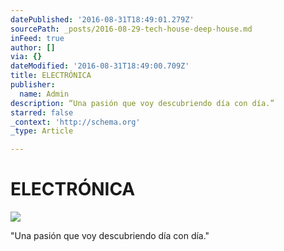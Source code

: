 ```yaml
---
datePublished: '2016-08-31T18:49:01.279Z'
sourcePath: _posts/2016-08-29-tech-house-deep-house.md
inFeed: true
author: []
via: {}
dateModified: '2016-08-31T18:49:00.709Z'
title: ELECTRÓNICA
publisher:
  name: Admin
description: “Una pasión que voy descubriendo día con día.”
starred: false
_context: 'http://schema.org'
_type: Article

---
```

# ELECTRÓNICA
![](https://the-grid-user-content.s3-us-west-2.amazonaws.com/87065169-0558-478d-a2be-21c8493bba7c.jpg)

"Una pasión que voy descubriendo día con día."